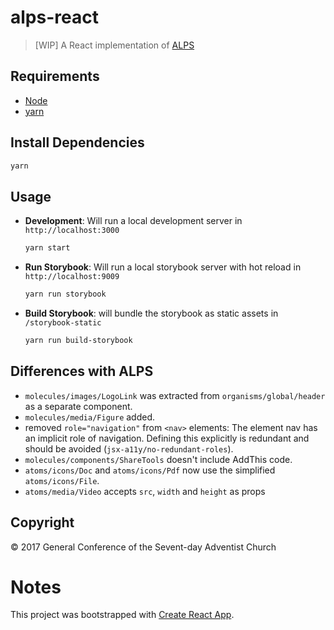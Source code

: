 # alps-react

> [WIP] A React implementation of [ALPS](http://alps.adventist.io)

## Requirements

* [Node](https://nodejs.org)
* [yarn](https://yarnpkg.com)

## Install Dependencies

```bash
yarn
```

## Usage

* **Development**: Will run a local development server in `http://localhost:3000`

  ```bash
  yarn start
  ```

* **Run Storybook**: Will run a local storybook server with hot reload in `http://localhost:9009`

  ```bash
  yarn run storybook
  ```

* **Build Storybook**: will bundle the storybook as static assets in `/storybook-static`

  ```bash
  yarn run build-storybook
  ```

## Differences with ALPS

* `molecules/images/LogoLink` was extracted from `organisms/global/header` as a
  separate component.
* `molecules/media/Figure` added.
* removed `role="navigation"` from `<nav>` elements: The element nav has an
  implicit role of navigation. Defining this explicitly is redundant and should
  be avoided (`jsx-a11y/no-redundant-roles`).
* `molecules/components/ShareTools` doesn't include AddThis code.
* `atoms/icons/Doc` and `atoms/icons/Pdf` now use the simplified
  `atoms/icons/File`.
* `atoms/media/Video` accepts `src`, `width` and `height` as props

## Copyright

&copy; 2017 General Conference of the Sevent-day Adventist Church

# Notes

This project was bootstrapped with
[Create React App](https://github.com/facebookincubator/create-react-app).
